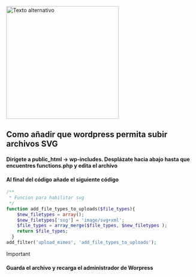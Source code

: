 <img src="https://github.com/user-attachments/assets/b082bb20-05be-4ed1-bb10-3b06a82ca046" alt="Texto alternativo" width="300" height="300">


## Como añadir que wordpress permita subir archivos SVG

#### Dirígete a public_html → wp-includes. Desplázate hacia abajo hasta que encuentres functions.php y edita el archivo

#### Al final del código añade el siguiente código
```php
/**
 * Funcion para habilitar svg
 */
function add_file_types_to_uploads($file_types){
    $new_filetypes = array();
    $new_filetypes['svg'] = 'image/svg+xml';
    $file_types = array_merge($file_types, $new_filetypes );
    return $file_types;
  }
add_filter('upload_mimes', 'add_file_types_to_uploads');
```
> [!IMPORTANT]
> #### Guarda el archivo y recarga el administrador de Worpress
